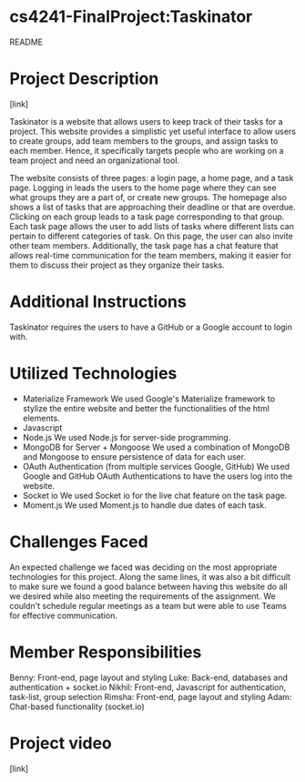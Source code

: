 # cs4241-FinalProject:Taskinator

README

Project Description 
==========================
[link]

Taskinator is a website that allows users to keep track of their tasks for a project. This website provides a simplistic yet useful interface to allow users to create groups, add team members to the groups, and assign tasks to each member. Hence, it specifically targets people who are working on a team project and need an organizational tool. 

The website consists of three pages: a login page, a home page, and a task page. Logging in leads the users to the home page where they can see what groups they are a part of, or create new groups. The homepage also shows a list of tasks that are approaching their deadline or that are overdue. Clicking on each group leads to a task page corresponding to that group. Each task page allows the user to add lists of tasks where different lists can pertain to different categories of task. On this page, the user can also invite other team members. Additionally, the task page has a chat feature that allows real-time communication for the team members, making it easier for them to discuss their project as they organize their tasks.


Additional Instructions
========================

Taskinator requires the users to have a GitHub or a Google account to login with.

Utilized Technologies
======================
- Materialize Framework
    We used Google's Materialize framework to stylize the entire website and better the functionalities of the html elements.
- Javascript
- Node.js
    We used Node.js for server-side programming.
- MongoDB for Server + Mongoose
    We used a combination of MongoDB and Mongoose to ensure persistence of data for each user.
- OAuth Authentication (from multiple services Google, GitHub)
    We used Google and GitHub OAuth Authentications to have the users log into the website.
- Socket io
    We used Socket io for the live chat feature on the task page.
- Moment.js
    We used Moment.js to handle due dates of each task.

Challenges Faced
=====================
An expected challenge we faced was deciding on the most appropriate technologies for this project. Along the same lines, it was also a bit difficult to make sure we found a good balance between having this website do all we desired while also meeting the requirements of the assignment. We couldn't schedule regular meetings as a team but were able to use Teams for effective communication.

Member Responsibilities
=======================
Benny: Front-end, page layout and styling
Luke: Back-end, databases and authentication + socket.io
Nikhil: Front-end, Javascript for authentication, task-list, group selection
Rimsha: Front-end, page layout and styling
Adam: Chat-based functionality (socket.io)

Project video
===============
[link]

